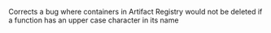 Corrects a bug where containers in Artifact Registry would not be deleted if a function has an upper case character in its name
